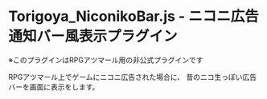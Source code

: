 # Torigoya_NiconikoBar.js - ニコニ広告通知バー風表示プラグイン

※このプラグインはRPGアツマール用の非公式プラグインです

RPGアツマール上でゲームにニコニ広告された場合に、
昔のニコ生っぽい広告バーを画面に表示をします。

